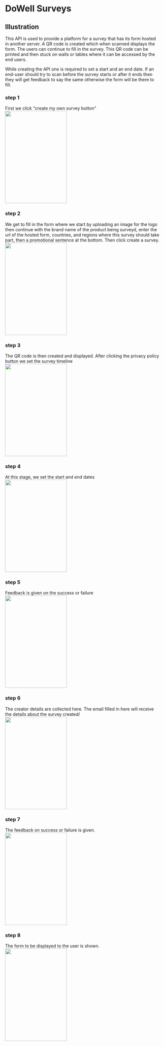 # DoWell Surveys
## Illustration
This API is used to provide a platform for a survey that has its form hosted in another server. A QR code is created
which when scanned displays the form. The users can continue to fill in the survey. This QR code can be printed and then stuck 
on walls or tables where it can be accessed by the end users. 

While creating the API one is required to set a start and an end date. If an end-user should try to scan before the survey 
starts or after it ends then they will get feedback to say the same otherwise the form will be there to fill.
<div>



### step 1
<div>First we click "create my own survey button" </div>
<img src='https://res.cloudinary.com/dhmvn4nnf/image/upload/v1667206561/sbs-email-template/dowell/Feedback_lnmbtk.jpg' height='300' width='200'/>

### step 2
<div>We get to fill in the form where we start by uploading an image for the logo then continue with the brand name of the product being surveyd, enter the url of the hosted form, countries, and regions where this 
survey should take part, then a promotional sentence at the bottom. Then click create a survey.</div>
<img src='https://res.cloudinary.com/dhmvn4nnf/image/upload/v1667206560/sbs-email-template/dowell/Create_servey_qhp4cw.jpg' height='300' width='200'/>


### step 3
<div>The QR code is then created and displayed. After clicking the privacy policy button we set the survey timeline </div>
<img src='https://res.cloudinary.com/dhmvn4nnf/image/upload/v1667206561/sbs-email-template/dowell/Create_QR_code_juazmx.jpg' height='300' width='200'/>


### step 4
<div>At this stage, we set the start and end dates</div>
<img src='https://res.cloudinary.com/dhmvn4nnf/image/upload/v1667206560/sbs-email-template/dowell/survey_date_1_ucdb4x.jpg' height='300' width='200'/>


### step 5
<div>Feedback is given on the success or failure
</div>
<img src='https://res.cloudinary.com/dhmvn4nnf/image/upload/v1667206560/sbs-email-template/dowell/survey_date_1_1_iutxdq.jpg' height='300' width='200'/>


### step 6
<div>The creator details are collected here. The email filled in here will receive the details about the survey created/
</div>
<img src='https://res.cloudinary.com/dhmvn4nnf/image/upload/v1667206560/sbs-email-template/dowell/Create_QR_code_1_vp75ut.jpg' height='300' width='200'/>

### step 7
<div> The feedback on success or failure is given.</div>
<img src='https://res.cloudinary.com/dhmvn4nnf/image/upload/v1667206560/sbs-email-template/dowell/survey_date_1_1_iutxdq.jpg' height='300' width='200'/>

### step 8
<div>The form to be displayed to the user is shown.</div> 

<img src='https://res.cloudinary.com/dhmvn4nnf/image/upload/v1667206560/sbs-email-template/dowell/iframe_ngbgwz.jpg' height='300' width='200'/>

</div>